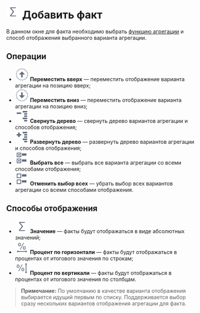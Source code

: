 # ![Добавить факт](../../images/icons/toolbar-controls/sum_default.svg) Добавить факт

В данном окне для факта необходимо выбрать [функцию агрегации](../../processors/func/aggregation-functions.md) и способ отображения выбранного варианта агрегации.

## Операции

* ![Переместить вверх](../../images/icons/toolbar-controls/moveup_default.svg) **Переместить вверх** — переместить отображение варианта агрегации на позицию вверх;
* ![Переместить вниз](../../images/icons/toolbar-controls/movedown_default.svg) **Переместить вниз** — переместить отображение варианта агрегации на позицию вниз;
* ![Свернуть дерево](../../images/icons/toolbar-controls/collapce-all_default.svg) **Свернуть дерево** — свернуть дерево вариантов агрегации и способов отображения;
* ![Развернуть дерево](../../images/icons/toolbar-controls/open-all_default.svg) **Развернуть дерево** — развернуть дерево вариантов агрегации и способов отображения;
* ![Выбрать все](../../images/icons/toolbar-controls/check-all_default.svg) **Выбрать все** — выбрать все варианта агрегации со всеми способами отображения;
* ![Отменить выбор всех](../../images/icons/toolbar-controls/uncheck-all_default.svg) **Отменить выбор всех** — убрать выбор всех вариантов агрегации со всеми способами отображения.

## Способы отображения

* ![Значение](../../images/icons/toolbar-controls/sum_default.svg) **Значение** — факты будут отображаться в виде абсолютных значений;
* ![Процент по горизонтали](../../images/icons/toolbar-controls/row-percent_default.svg) **Процент по горизонтали** — факты будут отображаться в процентах от итогового значения по строкам;
* ![Процент по вертикали](../../images/icons/toolbar-controls/col-percent_default.svg) **Процент по вертикали** — факты будут отображаться в процентах от итогового значения по столбцам.

>**Примечание:** По умолчанию в качестве варианта отображения выбирается идущий первым по списку. Поддерживается выбор сразу нескольких вариантов отображения агрегации для факта.
